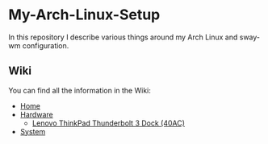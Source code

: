 # My-Arch-Linux-Setup
In this repository I describe various things around my Arch Linux and sway-wm configuration. 
## Wiki
You can find all the information in the Wiki:
* [Home](https://github.com/devobern/My-Arch-Linux-Setup/wiki)
* [Hardware](https://github.com/devobern/My-Arch-Linux-Setup/wiki/Hardware)
  * [Lenovo ThinkPad Thunderbolt 3 Dock (40AC)](https://github.com/devobern/My-Arch-Linux-Setup/wiki/Hardware)
* [System](https://github.com/devobern/My-Arch-Linux-Setup/wiki/System)
